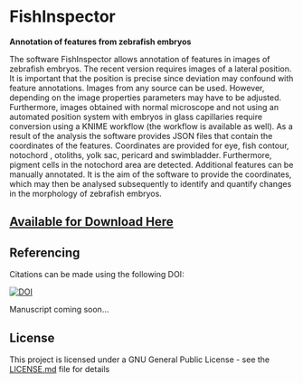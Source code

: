 # FishInspector
**Annotation of features from zebrafish embryos**

The software FishInspector allows annotation of features in images of zebrafish embryos. The recent version requires images of a lateral position. It is important that the position is precise since deviation may confound with feature annotations. Images from any source can be used. However, depending on the image properties parameters may have to be adjusted. Furthermore, images obtained with normal microscope and not using an automated position system with embryos in glass capillaries require conversion using a KNIME workflow (the workflow is available as well). As a result of the analysis the software provides JSON files that contain the coordinates of the features. Coordinates are provided for eye, fish contour, notochord , otoliths, yolk sac, pericard and swimbladder. Furthermore, pigment cells in the notochord area are detected. Additional features can be manually annotated. It is the aim of the software to provide the coordinates, which may then be analysed subsequently to identify and quantify changes in the morphology of zebrafish embryos.

## [Available for Download Here](https://github.com//sscholz-UFZ/FishInspector/releases)


## Referencing

Citations can be made using the following DOI:

[![DOI](https://zenodo.org/badge/DOI/10.5281/zenodo.1409435.svg)](https://doi.org/10.5281/zenodo.1409435)

Manuscript coming soon...


## License

This project is licensed under a GNU General Public License - see the [LICENSE.md](LICENSE.md) file for details


